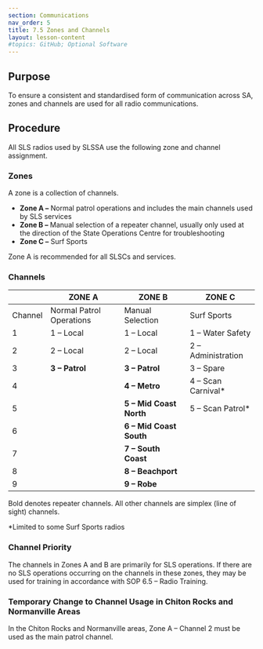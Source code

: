 ```yaml
---
section: Communications
nav_order: 5
title: 7.5 Zones and Channels
layout: lesson-content
#topics: GitHub; Optional Software
---
```


## Purpose

To ensure a consistent and standardised form of communication across SA, zones and channels are used for all radio communications.

## Procedure

All SLS radios used by SLSSA use the following zone and channel assignment.

### Zones

A zone is a collection of channels.

- **Zone A –** Normal patrol operations and includes the main channels used by SLS services
- **Zone B –** Manual selection of a repeater channel, usually only used at the direction of the State Operations Centre for troubleshooting
- **Zone C –** Surf Sports

Zone A is recommended for all SLSCs and services.

### Channels

|     | **ZONE A** | **ZONE B** | **ZONE C** |
| --- | --- | --- | --- |
| Channel | Normal Patrol Operations | Manual Selection | Surf Sports |
| 1   | 1 – Local | 1 – Local | 1 – Water Safety |
| 2   | 2 – Local | 2 – Local | 2 – Administration |
| 3   | **3 – Patrol** | **3 – Patrol** | 3 – Spare |
| 4   |     | **4 – Metro** | 4 – Scan Carnival\* |
| 5   |     | **5 – Mid Coast North** | 5 – Scan Patrol\* |
| 6   |     | **6 – Mid Coast South** |     |
| 7   |     | **7 – South Coast** |     |
| 8   |     | **8 – Beachport** |     |
| 9   |     | **9 – Robe** |     |

Bold denotes repeater channels. All other channels are simplex (line of sight) channels.

\*Limited to some Surf Sports radios

### Channel Priority

The channels in Zones A and B are primarily for SLS operations. If there are no SLS operations occurring on the channels in these zones, they may be used for training in accordance with SOP 6.5 – Radio Training.

### Temporary Change to Channel Usage in Chiton Rocks and Normanville Areas

In the Chiton Rocks and Normanville areas, Zone A – Channel 2 must be used as the main patrol channel.
